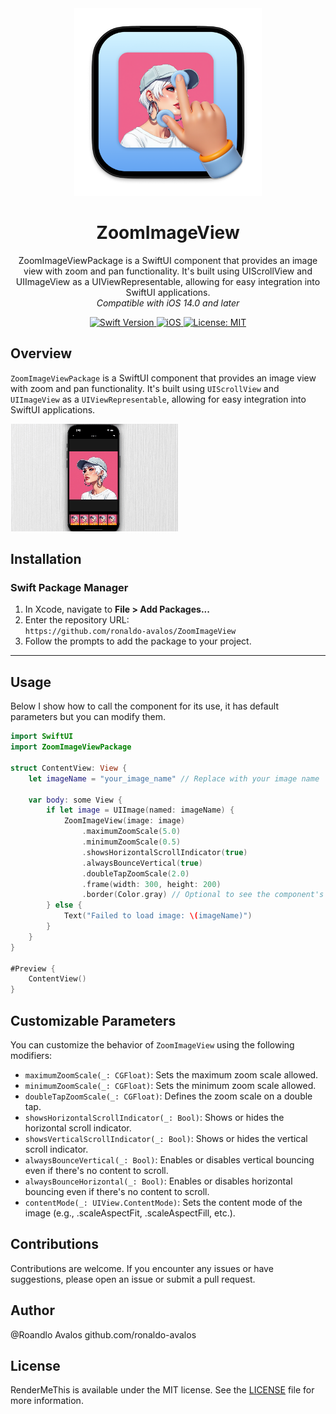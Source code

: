 <div align="center">
  <img width="300" height="300" src="/assets/icon.png" alt="ZoomImageView Logo">
  <h1><b>ZoomImageView</b></h1>
  <p>
ZoomImageViewPackage is a SwiftUI component that provides an image view with zoom and pan functionality. It's built using UIScrollView and UIImageView as a UIViewRepresentable, allowing for easy integration into SwiftUI applications.
    <br>
    <i>Compatible with iOS 14.0 and later</i>
  </p>
</div>

<div align="center">
  <a href="https://swift.org">
    <img src="https://img.shields.io/badge/Swift-5.9%20%7C%206-orange.svg" alt="Swift Version">
  </a>
  <a href="https://www.apple.com/ios/">
    <img src="https://img.shields.io/badge/iOS-14%2B-blue.svg" alt="iOS">
  </a>
  <a href="LICENSE">
    <img src="https://img.shields.io/badge/License-MIT-green.svg" alt="License: MIT">
  </a>
</div>

## **Overview**

`ZoomImageViewPackage` is a SwiftUI component that provides an image view with zoom and pan functionality. It's built using `UIScrollView` and `UIImageView` as a `UIViewRepresentable`, allowing for easy integration into SwiftUI applications.


![Example](/assets/example.gif)

## **Installation**

### Swift Package Manager

1. In Xcode, navigate to **File > Add Packages...**
2. Enter the repository URL:  
   `https://github.com/ronaldo-avalos/ZoomImageView`
3. Follow the prompts to add the package to your project.

---



## **Usage**
Below I show how to call the component for its use, it has default parameters but you can modify them.

```swift
import SwiftUI
import ZoomImageViewPackage

struct ContentView: View {
    let imageName = "your_image_name" // Replace with your image name

    var body: some View {
        if let image = UIImage(named: imageName) {
            ZoomImageView(image: image)
                .maximumZoomScale(5.0)
                .minimumZoomScale(0.5)
                .showsHorizontalScrollIndicator(true)
                .alwaysBounceVertical(true)
                .doubleTapZoomScale(2.0)
                .frame(width: 300, height: 200)
                .border(Color.gray) // Optional to see the component's bounds
        } else {
            Text("Failed to load image: \(imageName)")
        }
    }
}

#Preview {
    ContentView()
}

```

## **Customizable Parameters**

You can customize the behavior of `ZoomImageView` using the following modifiers:

- `maximumZoomScale(_: CGFloat)`: Sets the maximum zoom scale allowed.
- `minimumZoomScale(_: CGFloat)`: Sets the minimum zoom scale allowed.
- `doubleTapZoomScale(_: CGFloat)`: Defines the zoom scale on a double tap.
- `showsHorizontalScrollIndicator(_: Bool)`: Shows or hides the horizontal scroll indicator.
- `showsVerticalScrollIndicator(_: Bool)`: Shows or hides the vertical scroll indicator.
- `alwaysBounceVertical(_: Bool)`: Enables or disables vertical bouncing even if there's no content to scroll.
- `alwaysBounceHorizontal(_: Bool)`: Enables or disables horizontal bouncing even if there's no content to scroll.
- `contentMode(_: UIView.ContentMode)`: Sets the content mode of the image (e.g., .scaleAspectFit, .scaleAspectFill, etc.).

## **Contributions**
 Contributions are welcome. If you encounter any issues or have suggestions, please open an issue or submit a pull request.   

## **Author**
@Roandlo Avalos github.com/ronaldo-avalos

## **License**
RenderMeThis is available under the MIT license. See the [LICENSE](LICENSE) file for more information.

